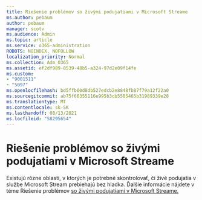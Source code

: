 ```yaml
---
title: Riešenie problémov so živými podujatiami v Microsoft Streame
ms.author: pebaum
author: pebaum
manager: scotv
ms.audience: Admin
ms.topic: article
ms.service: o365-administration
ROBOTS: NOINDEX, NOFOLLOW
localization_priority: Normal
ms.collection: Adm_O365
ms.assetid: ef2df989-8539-48b5-a324-97d2e09f14fe
ms.custom:
- "9001511"
- "5097"
ms.openlocfilehash: bd5ffb00d8db527edcb2e8848fb87f79a12f22a0
ms.sourcegitcommit: ab75f66355116e995b3cb5505465b31989339e28
ms.translationtype: MT
ms.contentlocale: sk-SK
ms.lasthandoff: 08/13/2021
ms.locfileid: "58295654"
---
```

# <a name="troubleshooting-live-events-in-microsoft-stream"></a>Riešenie problémov so živými podujatiami v Microsoft Streame

Existujú rôzne oblasti, v ktorých je potrebné skontrolovať, či živé podujatia v službe Microsoft Stream prebiehajú bez hladka. Ďalšie informácie nájdete v téme Riešenie problémov [so živými podujatiami v Microsoft Streame.](https://docs.microsoft.com/stream/live-event-troubleshooting)
